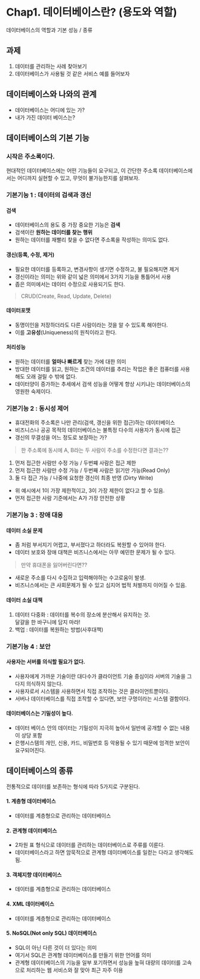 # Chap1. 데이터베이스란? (용도와 역할)
데이터베이스의 역할과 기본 성능 / 종류

## 과제
1. 데이터를 관리하는 사례 찾아보기
2. 데이터베이스가 사용될 것 같은 서비스 예를 들어보자

## 데이터베이스와 나와의 관계
- 데이터베이스는 어디에 있는 가? 
- 내가 가진 데이터 베이스는?

## 데이터베이스의 기본 기능
### 시작은 주소록이다.
현대적인 데이터베이스에는 어떤 기능들이 요구되고, 이 간단한 주소록 데이터베이스에서는 어디까지 실현할 수 있고, 무엇이 불가능한지를 살펴보자.

### 기본기능 1 : 데이터의 검색과 갱신
#### 검색
- 데이터베이스의 용도 중 가장 중요한 기능은 **검색**
- 검색이란 **원하는 데이터를 찾는 행위**
- 원하는 데이터를 재빨리 찾을 수 없다면 주소록을 작성하는 의미도 없다.
#### 갱신(등록, 수정, 제거)
- 필요한 데이터를 등록하고, 변경사항이 생기면 수정하고, 불 필요해지면 제거
- 갱신이라는 의미는 위와 같이 넓은 의미에서 3가지 기능을 통틀어서 사용
- 좁은 의미에서는 데이터 수정으로 사용되기도 한다.
> CRUD(Create, Read, Update, Delete)
#### 데이터포맷
- 동명이인을 저장하더라도 다른 사람이라는 것을 알 수 있도록 해야한다.
- 이를 **고유성**(Uniqueness)의 원칙이라고 한다.
#### 처리성능
- 원하는 데이터를 **얼마나 빠르게** 찾는 가에 대한 의미
- 방대한 데이터를 읽고, 원하는 조건의 데이터를 추리는 작업은 좋은 컴퓨터를 사용해도 오래 걸릴 수 밖에 없다.
- 데이터양이 증가하는 추세에서 검색 성능을 어떻게 향상 시키냐는 데이터베이스의 영원한 숙제이다.

### 기본기능 2 : 동시성 제어
- 휴대전화의 주소록은 나만 관리(검색, 갱신을 위한 접근)하는 데이터베이스
- 비즈니스나 공공 목적의 데이터베이스는 불특정 다수의 사용자가 동시에 접근
- 갱신의 무결성을 어느 정도로 보장하는 가?
> 한 주소록에 동시에 A, B라는 두 사람이 주소를 수정한다면 결과는??
1. 먼저 접근한 사람만 수정 가능 / 두번쨰 사람은 접근 제한
2. 먼저 접근한 사람만 수정 가능 / 두번째 사람은 읽기만 가능(Read Only)
3. 둘 다 접근 가능 / 나중에 요청한 갱신이 최종 반영 (Dirty Write)

- 위 예시에서 1이 가장 제한적이고, 3이 가장 제한이 없다고 할 수 있음.
- 먼저 접근한 사람 기준에서는 A가 가장 안전한 상황


### 기본기능 3 : 장애 대응
#### 데이터 소실 문제
- 좀 처럼 부서지기 어렵고, 부서졌다고 하더라도 복원할 수 있어야 한다.
- 데이터 보호와 장애 대책은 비즈니스에서는 아무 예민한 문제가 될 수 있다.
> 만약 휴대폰을 잃어버린다면??
- 새로운 주소를 다시 수집하고 입력해야하는 수고로움이 발생.
- 비즈니스에서는 큰 사회문제가 될 수 있고 심지어 법적 처벌까지 이어질 수 있음.

#### 데이터 소실 대책
1. 데이터 다중화 : 데이터를 복수의 장소에 분산해서 유지하는 것.  
달걀을 한 바구니에 담지 마라!
2. 백업 : 데이터를 복원하는 방법(사후대책)

### 기본기능 4 : 보안
#### 사용자는 서버를 의식할 필요가 없다.
- 사용자에게 가까운 기술이란 대다수가 클라이언트 기술 중심이라 서버의 기술을 그다지 의식하지 않는다.
- 사용자로서 시스템을 사용하면서 직접 조작하는 것은 클라이언트뿐이다.
- 서버나 데이터베이스를 직접 조작할 수 있다면, 보안 구멍이라는 시스템 결함이다.

#### 데이터베이스는 기밀성이 높다.
- 데이터 베이스 안의 데이터는 기밀성이 지극히 높아서 일반에 공개할 수 없는 내용이 상당 포함
- 은행시스템의 개인, 신용, 카드, 비밀번호 등 악용될 수 있기 때문에 엄격한 보안이 요구되어진다.

## 데이터베이스의 종류
전통적으로 데이터를 보존하는 형식에 따라 5가지로 구분된다.
#### 1. 계층형 데이터베이스
- 데이터를 계층형으로 관리하는 데이터베이스
#### 2. 관계형 데이터베이스
- 2차원 표 형식으로 데이터를 관리하는 데이터베이스로 주류를 이룬다.
- 데이터베이스라고 하면 암묵적으로 관계형 데이터베이스를 일컫는 다라고 생각해도 됨.
#### 3. 객체지향 데이터베이스
- 데이터를 계층형으로 관리하는 데이터베이스
#### 4. XML 데이터베이스
- 데이터를 계층형으로 관리하는 데이터베이스
#### 5. NoSQL(Not only SQL) 데이터베이스
- SQL이 아닌 다른 것이 더 있다는 의미
- 여기서 SQL은 관계형 데이터베이스를 만들기 위한 언어를 의미
- 관계형 데이터베이스의 기능을 일부 포기하면서 성능을 높혀 대량의 데이터를 고속으로 처리하는 웹 서비스와 잘 맞아 최근 자주 이용



